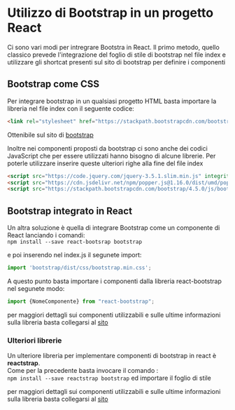# Utilizzo di Bootstrap in un progetto React
Ci sono vari modi per intregrare Bootstra in React.
Il primo metodo, quello classico prevede l'integrazione del foglio di stile di bootstrap nel file index e utilizzare gli shortcat presenti sul sito di bootstrap per definire i componenti

## Bootstrap come CSS
Per integrare bootstrap in un qualsiasi progetto HTML basta importare la libreria nel file index con il seguente codice:
```html
<link rel="stylesheet" href="https://stackpath.bootstrapcdn.com/bootstrap/4.5.0/css/bootstrap.min.css" integrity="sha384-9aIt2nRpC12Uk9gS9baDl411NQApFmC26EwAOH8WgZl5MYYxFfc+NcPb1dKGj7Sk" crossorigin="anonymous">
```
Ottenibile sul sito di [bootstrap](https://getbootstrap.com/)

Inoltre nei componenti proposti da bootstrap ci sono anche dei codici JavaScript che per essere utilizzati hanno bisogno di alcune librerie.
Per poterle utilizzare inserire queste ulteriori righe alla fine del file index
```html
<script src="https://code.jquery.com/jquery-3.5.1.slim.min.js" integrity="sha384-DfXdz2htPH0lsSSs5nCTpuj/zy4C+OGpamoFVy38MVBnE+IbbVYUew+OrCXaRkfj" crossorigin="anonymous"></script>
<script src="https://cdn.jsdelivr.net/npm/popper.js@1.16.0/dist/umd/popper.min.js" integrity="sha384-Q6E9RHvbIyZFJoft+2mJbHaEWldlvI9IOYy5n3zV9zzTtmI3UksdQRVvoxMfooAo" crossorigin="anonymous"></script>
<script src="https://stackpath.bootstrapcdn.com/bootstrap/4.5.0/js/bootstrap.min.js" integrity="sha384-OgVRvuATP1z7JjHLkuOU7Xw704+h835Lr+6QL9UvYjZE3Ipu6Tp75j7Bh/kR0JKI" crossorigin="anonymous"></script>
```


## Bootstrap integrato in React
Un altra soluzione è quella di integrare Bootstrap come un componente di React lanciando i comandi:  
`npm install --save react-bootsrap bootstrap`

e poi inserendo nel index.js il segunete import:  
```js
import 'bootstrap/dist/css/bootstrap.min.css';
```

A questo punto basta importare i componenti dalla libreria react-bootstrap nel segunete modo:  
```js
import {NomeComponente} from "react-bootstrap";
```
per maggiori dettagli sui componenti utilizzabili e sulle ultime informazioni sulla libreria basta collegarsi al [sito](https://react-bootstrap.github.io/)


### Ulteriori librerie 
Un ulteriore libreria per implementare componenti di bootstrap in react è **reactstrap**.  
Come per la precedente basta invocare il comando :  
`npm install --save reactstrap bootstrap`
ed importare il foglio di stile

per maggiori dettagli sui componenti utilizzabili e sulle ultime informazioni sulla libreria basta collegarsi al [sito](https://reactstrap.github.io/)

